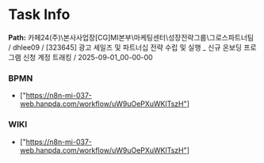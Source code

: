 # Task Info

**Path:** 카페24(주)\본사사업장\[CG]MI본부\마케팅센터\성장전략그룹\그로스파트너팀 / dhlee09 / [323645] 광고 세일즈 및 파트너십 전략 수립 및 실행 _ 신규 온보딩 프로그램 신청 계정 트래킹 / 2025-09-01_00-00-00

### BPMN
- ["https://n8n-mi-037-web.hanpda.com/workflow/uW9uOePXuWKlTszH"]

### WIKI
- ["https://n8n-mi-037-web.hanpda.com/workflow/uW9uOePXuWKlTszH"]

